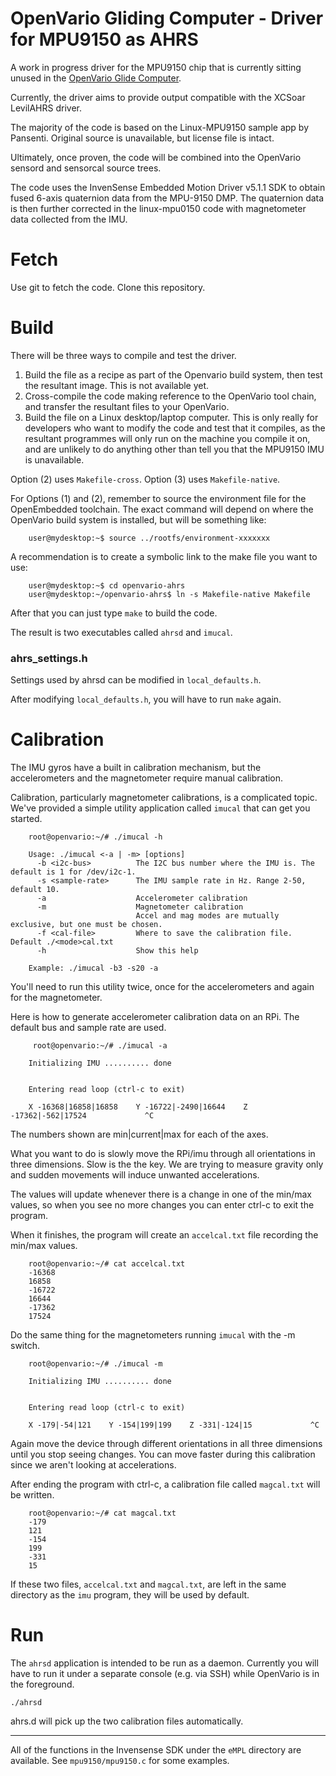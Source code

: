 # OpenVario Gliding Computer - Driver for MPU9150 as AHRS

A work in progress driver for the MPU9150 chip that is currently sitting unused in the [OpenVario Glide Computer](http://www.openvario.org).

Currently, the driver aims to provide output compatible with the XCSoar LevilAHRS driver.

The majority of the code is based on the Linux-MPU9150 sample app by Pansenti. Original source is unavailable, but license file is intact.

Ultimately, once proven, the code will be combined into the OpenVario sensord and sensorcal source trees.

The code uses the InvenSense Embedded Motion Driver v5.1.1 SDK
to obtain fused 6-axis quaternion data from the MPU-9150 DMP. The quaternion
data is then further corrected in the linux-mpu0150 code with magnetometer 
data collected from the IMU.


# Fetch

Use git to fetch the code. Clone this repository.

# Build

There will be three ways to compile and test the driver.

1. Build the file as a recipe as part of the Openvario build system, then test the resultant image. This is not available yet.
2. Cross-compile the code making reference to the OpenVario tool chain, and transfer the resultant files to your OpenVario.
3. Build the file on a Linux desktop/laptop computer. This is only really for developers who want to modify the code and test that it compiles, as the resultant programmes will only run on the machine you compile it on, and are unlikely to do anything other than tell you that the MPU9150 IMU is unavailable.

Option (2) uses <code>Makefile-cross</code>. Option (3) uses <code>Makefile-native</code>.

For Options (1) and (2), remember to source the environment file for the OpenEmbedded toolchain. The exact command will depend on where the OpenVario build system is installed, but will be something like:

        user@mydesktop:~$ source ../rootfs/environment-xxxxxxx

A recommendation is to create a symbolic link to the make file you want to use:

        user@mydesktop:~$ cd openvario-ahrs
        user@mydesktop:~/openvario-ahrs$ ln -s Makefile-native Makefile

After that you can just type <code>make</code> to build the code.

The result is two executables called <code>ahrsd</code> and <code>imucal</code>.


### ahrs_settings.h

Settings used by ahrsd can be modified in <code>local_defaults.h</code>. 

After modifying <code>local_defaults.h</code>, you will have to run <code>make</code> again. 


# Calibration

The IMU gyros have a built in calibration mechanism, but the accelerometers
and the magnetometer require manual calibration.

Calibration, particularly magnetometer calibrations, is a complicated topic.
We've provided a simple utility application called <code>imucal</code> that can get you
started.

        root@openvario:~/# ./imucal -h
         
        Usage: ./imucal <-a | -m> [options]
          -b <i2c-bus>          The I2C bus number where the IMU is. The default is 1 for /dev/i2c-1.
          -s <sample-rate>      The IMU sample rate in Hz. Range 2-50, default 10.
          -a                    Accelerometer calibration
          -m                    Magnetometer calibration
                                Accel and mag modes are mutually exclusive, but one must be chosen.
          -f <cal-file>         Where to save the calibration file. Default ./<mode>cal.txt
          -h                    Show this help
        
        Example: ./imucal -b3 -s20 -a

You'll need to run this utility twice, once for the accelerometers and
again for the magnetometer.

Here is how to generate accelerometer calibration data on an RPi. 
The default bus and sample rate are used.

         root@openvario:~/# ./imucal -a
        
        Initializing IMU .......... done
        
        
        Entering read loop (ctrl-c to exit)
        
        X -16368|16858|16858    Y -16722|-2490|16644    Z -17362|-562|17524             ^C


The numbers shown are min|current|max for each of the axes.

What you want to do is slowly move the RPi/imu through all orientations in
three dimensions. Slow is the the key. We are trying to measure gravity only
and sudden movements will induce unwanted accelerations.

The values will update whenever there is a change in one of the min/max
values, so when you see no more changes you can enter ctrl-c to exit
the program.

When it finishes, the program will create an <code>accelcal.txt</code> file
recording the min/max values.

        root@openvario:~/# cat accelcal.txt 
        -16368
        16858
        -16722
        16644
        -17362
        17524


Do the same thing for the magnetometers running <code>imucal</code> with the -m switch.

        root@openvario:~/# ./imucal -m
        
        Initializing IMU .......... done
        
        
        Entering read loop (ctrl-c to exit)
        
        X -179|-54|121    Y -154|199|199    Z -331|-124|15             ^C


Again move the device through different orientations in all three dimensions
until you stop seeing changes. You can move faster during this calibration
since we aren't looking at accelerations.

After ending the program with ctrl-c, a calibration file called <code>magcal.txt</code>
will be written.

        root@openvario:~/# cat magcal.txt 
        -179
        121
        -154
        199
        -331
        15


If these two files, <code>accelcal.txt</code> and <code>magcal.txt</code>, are left in the
same directory as the <code>imu</code> program, they will be used by default.


# Run

The <code>ahrsd</code> application is intended to be run as a daemon. Currently you will have to run it under a separate console (e.g. via SSH) while OpenVario is in the foreground.

<code>./ahrsd</code>

ahrs.d will pick up the two calibration files automatically.

----

All of the functions in the Invensense SDK under the <code>eMPL</code> directory
are available. See <code>mpu9150/mpu9150.c</code> for some examples.

